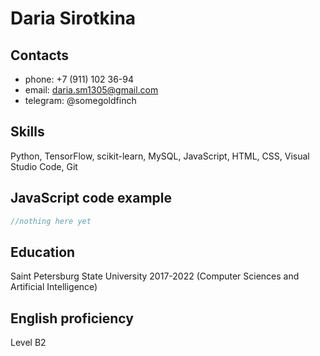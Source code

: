# Daria Sirotkina

## Contacts
- phone: +7 (911) 102 36-94<br>
- email: daria.sm1305@gmail.com<br>
- telegram: @somegoldfinch</p>

## Skills 
Python, TensorFlow, scikit-learn, MySQL, JavaScript, HTML, CSS, Visual Studio Code, Git</p>

## JavaScript code example

```javascript
//nothing here yet
```
## Education 
Saint Petersburg State University 2017-2022 (Computer Sciences and Artificial Intelligence)</p>

## English proficiency
Level B2
